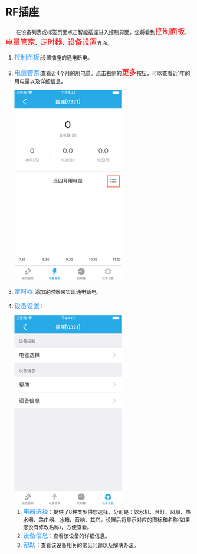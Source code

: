 # RF插座

&emsp;&emsp;在设备列表或标签页面点击智能插座进入控制界面。您将看到<font style='color:#ff0000;font-size:20px'>控制面板</font>、<font style='color:#ff0000;font-size:20px'>电量管家</font>、<font style='color:#ff0000;font-size:20px'>定时器</font>、<font style='color:#ff0000;font-size:20px'>设备设置</font>界面。

1. <font style='color:#3699ff;font-size:17px'>控制面板</font>:设置插座的通电断电。
2. <font style='color:#3699ff;font-size:17px'>电量管家</font>:查看近4个月的用电量。点击右侧的<font style='color:#ff0000;font-size:20px'>更多</font>按钮，可以查看近1年的用电量以及详细信息。

	<img src="../images/MacBee/rf插座/电量.png" width = "290" height = "516">
	
3. <font style='color:#3699ff;font-size:17px'>定时器</font>:添加定时器来实现通电断电。
4. <font style='color:#3699ff;font-size:17px'>设备设置</font>：

	<img src="../images/MacBee/rf插座/设备设置.png" width = "290" height = "516">
	
	1. <font style='color:#3699ff;font-size:17px'>电器选择</font>：提供了8种类型供您选择，分别是：饮水机、台灯、风扇、热水器、路由器、冰箱、音响、其它。设置后将显示对应的图标和名称(如果您没有修改名称)，方便查看。
	2. <font style='color:#3699ff;font-size:17px'>设备信息</font>：查看该设备的详细信息。
	3. <font style='color:#3699ff;font-size:17px'>帮助</font>：查看该设备相关的常见问题以及解决办法。
